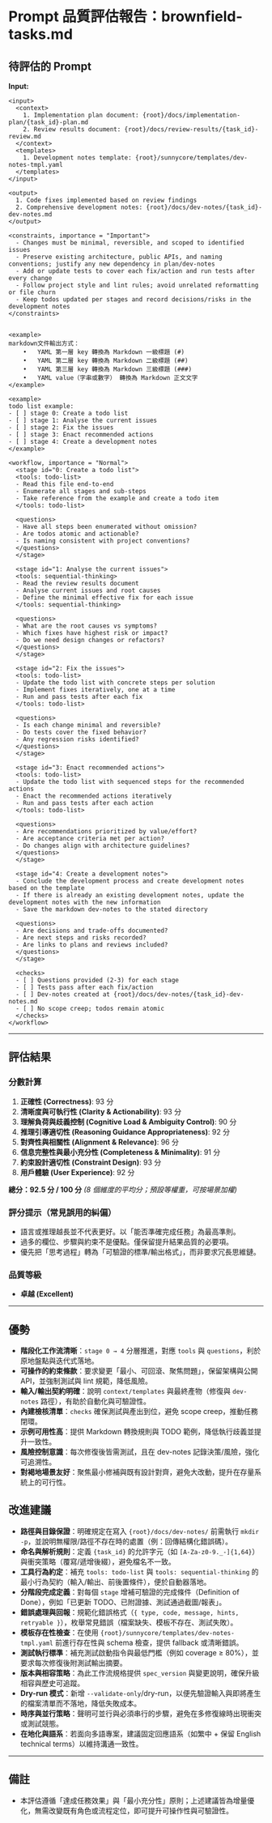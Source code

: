 # Prompt 品質評估報告：brownfield-tasks.md

## 待評估的 Prompt
**Input:**
````
<input>
  <context>
    1. Implementation plan document: {root}/docs/implementation-plan/{task_id}-plan.md
    2. Review results document: {root}/docs/review-results/{task_id}-review.md
  </context>
  <templates>
    1. Development notes template: {root}/sunnycore/templates/dev-notes-tmpl.yaml
  </templates>
</input>

<output>
  1. Code fixes implemented based on review findings
  2. Comprehensive development notes: {root}/docs/dev-notes/{task_id}-dev-notes.md
</output>

<constraints, importance = "Important">
  - Changes must be minimal, reversible, and scoped to identified issues
  - Preserve existing architecture, public APIs, and naming conventions; justify any new dependency in plan/dev-notes
  - Add or update tests to cover each fix/action and run tests after every change
  - Follow project style and lint rules; avoid unrelated reformatting or file churn
  - Keep todos updated per stages and record decisions/risks in the development notes
</constraints>


<example>
markdown文件輸出方式：
	•	YAML 第一層 key 轉換為 Markdown 一級標題 (#)
	•	YAML 第二層 key 轉換為 Markdown 二級標題 (##)
	•	YAML 第三層 key 轉換為 Markdown 三級標題 (###)
	•	YAML value（字串或數字） 轉換為 Markdown 正文文字
</example>

<example>
todo list example:
- [ ] stage 0: Create a todo list
- [ ] stage 1: Analyse the current issues
- [ ] stage 2: Fix the issues
- [ ] stage 3: Enact recommended actions
- [ ] stage 4: Create a development notes
</example>

<workflow, importance = "Normal">
  <stage id="0: Create a todo list">
  <tools: todo-list>
  - Read this file end-to-end
  - Enumerate all stages and sub-steps
  - Take reference from the example and create a todo item 
  </tools: todo-list>

  <questions>
  - Have all steps been enumerated without omission?
  - Are todos atomic and actionable?
  - Is naming consistent with project conventions?
  </questions>
  </stage>

  <stage id="1: Analyse the current issues">
  <tools: sequential-thinking>
  - Read the review results document
  - Analyse current issues and root causes
  - Define the minimal effective fix for each issue
  </tools: sequential-thinking>

  <questions>
  - What are the root causes vs symptoms?
  - Which fixes have highest risk or impact?
  - Do we need design changes or refactors?
  </questions>
  </stage>

  <stage id="2: Fix the issues">
  <tools: todo-list>
  - Update the todo list with concrete steps per solution
  - Implement fixes iteratively, one at a time
  - Run and pass tests after each fix
  </tools: todo-list>

  <questions>
  - Is each change minimal and reversible?
  - Do tests cover the fixed behavior?
  - Any regression risks identified?
  </questions>
  </stage>

  <stage id="3: Enact recommended actions">
  <tools: todo-list>
  - Update the todo list with sequenced steps for the recommended actions
  - Enact the recommended actions iteratively
  - Run and pass tests after each action
  </tools: todo-list>
  
  <questions>
  - Are recommendations prioritized by value/effort?
  - Are acceptance criteria met per action?
  - Do changes align with architecture guidelines?
  </questions>
  </stage>

  <stage id="4: Create a development notes">
  - Conclude the development process and create development notes based on the template
  - If there is already an existing development notes, update the development notes with the new information
  - Save the markdown dev-notes to the stated directory

  <questions>
  - Are decisions and trade-offs documented?
  - Are next steps and risks recorded?
  - Are links to plans and reviews included?
  </questions>
  </stage>

  <checks>
  - [ ] Questions provided (2-3) for each stage
  - [ ] Tests pass after each fix/action
  - [ ] Dev-notes created at {root}/docs/dev-notes/{task_id}-dev-notes.md
  - [ ] No scope creep; todos remain atomic
  </checks>
</workflow>
````
---

## 評估結果

### 分數計算
1. **正確性 (Correctness)**: 93 分
2. **清晰度與可執行性 (Clarity & Actionability)**: 93 分  
3. **理解負荷與歧義控制 (Cognitive Load & Ambiguity Control)**: 90 分
4. **推理引導適切性 (Reasoning Guidance Appropriateness)**: 92 分
5. **對齊性與相關性 (Alignment & Relevance)**: 96 分
6. **信息完整性與最小充分性 (Completeness & Minimality)**: 91 分
7. **約束設計適切性 (Constraint Design)**: 93 分
8. **用戶體驗 (User Experience)**: 92 分

**總分：92.5 分 / 100 分** *(8 個維度的平均分；預設等權重，可按場景加權)*

### 評分提示（常見誤用的糾偏）
- 語言或推理越長並不代表更好。以「能否準確完成任務」為最高準則。
- 過多的欄位、步驟與約束不是優點。僅保留提升結果品質的必要項。
- 優先把「思考過程」轉為「可驗證的標準/輸出格式」，而非要求冗長思維鏈。

### 品質等級
- **卓越 (Excellent)**

---

## 優勢
- **階段化工作流清晰**：`stage 0 → 4` 分層推進，對應 `tools` 與 `questions`，利於原地盤點與迭代式落地。
- **可操作的約束條款**：要求變更「最小、可回滾、聚焦問題」，保留架構與公開 API，並強制測試與 lint 規範，降低風險。
- **輸入/輸出契約明確**：說明 `context/templates` 與最終產物（修復與 `dev-notes` 路徑），有助於自動化與可驗證性。
- **內建檢核清單**：`checks` 確保測試與產出到位，避免 scope creep，推動任務閉環。
- **示例可用性高**：提供 Markdown 轉換規則與 TODO 範例，降低執行歧義並提升一致性。
- **風險控制意識**：每次修復後皆需測試，且在 dev-notes 記錄決策/風險，強化可追溯性。
- **對褐地場景友好**：聚焦最小修補與既有設計對齊，避免大改動，提升在存量系統上的可行性。

## 改進建議
- **路徑與目錄保證**：明確規定在寫入 `{root}/docs/dev-notes/` 前需執行 `mkdir -p`，並說明無權限/路徑不存在時的處置（例：回傳結構化錯誤碼）。
- **命名與解析規則**：定義 `{task_id}` 的允許字元（如 `[A-Za-z0-9._-]{1,64}`）與衝突策略（覆寫/遞增後綴），避免檔名不一致。
- **工具行為約定**：補充 `tools: todo-list` 與 `tools: sequential-thinking` 的最小行為契約（輸入/輸出、前後置條件），便於自動器落地。
- **分階段完成定義**：對每個 `stage` 增補可驗證的完成條件（Definition of Done），例如「已更新 TODO、已附證據、測試通過截圖/報表」。
- **錯誤處理與回報**：規範化錯誤格式（`{ type, code, message, hints, retryable }`），枚舉常見錯誤（檔案缺失、模板不存在、測試失敗）。
- **模板存在性檢查**：在使用 `{root}/sunnycore/templates/dev-notes-tmpl.yaml` 前進行存在性與 schema 檢查，提供 fallback 或清晰錯誤。
- **測試執行標準**：補充測試啟動指令與最低門檻（例如 coverage ≥ 80%），並要求每次修復後附測試輸出摘要。
- **版本與相容策略**：為此工作流規格提供 `spec_version` 與變更說明，確保升級相容與歷史可追蹤。
- **Dry-run 模式**：新增 `--validate-only`/dry-run，以便先驗證輸入與即將產生的檔案清單而不落地，降低失敗成本。
- **時序與並行策略**：聲明可並行與必須串行的步驟，避免在多修復線時出現衝突或測試競態。
- **在地化與語系**：若面向多語專案，建議固定回應語系（如繁中 + 保留 English technical terms）以維持溝通一致性。

---

## 備註
- 本評估遵循「達成任務效果」與「最小充分性」原則；上述建議皆為增量優化，無需改變既有角色或流程定位，即可提升可操作性與可驗證性。

